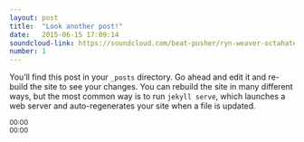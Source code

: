 ```yaml
---
layout: post
title:  "Look another post!"
date:   2015-06-15 17:09:14
soundcloud-link: https://soundcloud.com/beat-pusher/ryn-weaver-octahate-pusher-flip-2 
number: 1
---
```


You’ll find this post in your `_posts` directory. Go ahead and edit it and re-build the site to see your changes. You can rebuild the site in many different ways, but the most common way is to run `jekyll serve`, which launches a web server and auto-regenerates your site when a file is updated.

<div class="audio-embed">
  <div class="play-pause-mute"><i class="icon-play2 play"></i></div>
  <div><small>00:00</small></div>
  <div class="progress-bar"></div>
  <div><small>00:00</small></div>
  <div class="play-pause-mute"><i class="icon-volume-high mute"></i></div>
</div>
